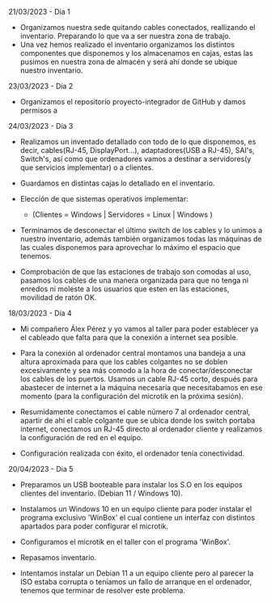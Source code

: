  21/03/2023 - Dia 1
- Organizamos nuestra sede quitando cables conectados, reallizando el inventario. Preparando lo que va a ser nuestra zona de trabajo.
- Una vez hemos realizado el inventario organizamos los distintos componentes que disponemos y los almacenamos en cajas, estas las pusimos en nuestra zona de almacén y será ahí donde se ubique nuestro inventario.

23/03/2023 - Dia 2
- Organizamos el repositorio proyecto-integrador de GitHub y damos permisos a 


24/03/2023  - Día 3 
- Realizamos un inventado detallado con todo de lo que disponemos, es decir, cables(RJ-45, DisplayPort...), adaptadores(USB a RJ-45), SAI's, Switch's, así  como que ordenadores vamos a destinar a servidores(y que servicios implementar) o a clientes. 
- Guardamos en distintas cajas lo detallado en el inventario.

- Elección de que sistemas operativos implementar:
  - (Clientes = Windows | Servidores = Linux | Windows ) 

- Terminamos de desconectar el último switch de los cables y lo unimos a nuestro inventario, además también organizamos todas las máquinas de las cuales disponemos para aprovechar lo máximo el espacio que tenemos.

- Comprobación de que las estaciones de trabajo son comodas al uso, pasamos los cables de una manera organizada para que no tenga ni enredos ni moleste a los usuarios que esten en las estaciones, movilidad de ratón OK.

18/03/2023 - Dia 4
- Mi compañero Álex Pérez y yo vamos al taller para poder establecer ya el cableado que falta para que la conexión a internet sea posible.

- Para la conexión al ordenador central montamos una bandeja a una altura aproximada para que los cables colgantes no se doblen excesivamente y sea más comodo a la hora de conectar/desconectar los cables de los puertos. Usamos un cable RJ-45 corto, después para abastecer de internet a la máquina necesaria que necesitabamos en ese momento (para la configuración del microtik en la próxima sesión).  

- Resumidamente conectamos el cable número 7 al ordenador central, apartir de ahí el cable colgante que se ubica donde los switch portaba internet, conectamos un RJ-45 directo al ordenador cliente y realizamos la configuración de red en el equipo. 

- Configuración realizada con éxito, el ordenador tenía conectividad. 

20/04/2023 - Dia 5
- Preparamos un USB booteable para instalar los S.O en los equipos clientes del inventario. (Debian 11 / Windows 10).

- Instalamos un Windows 10 en un equipo cliente para poder instalar el programa exclusivo 'WinBox' el cual contiene un interfaz con distintos apartados para poder configurar el microtik.

- Configuramos el microtik en el taller con el programa 'WinBox'.

- Repasamos inventario.

- Intentamos instalar un Debian 11 a un equipo cliente pero al parecer la ISO estaba corrupta o teníamos un fallo de arranque en el ordenador, tenemos que terminar de resolver este problema.
